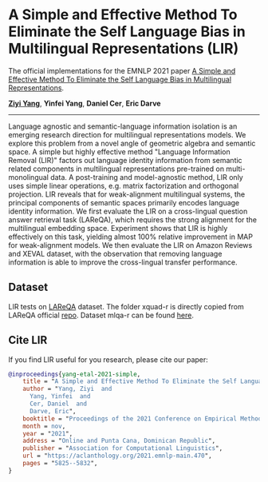 # A Simple and Effective Method To Eliminate the Self Language Bias in Multilingual Representations (LIR)

The official implementations for the EMNLP 2021 paper
[A Simple and Effective Method To Eliminate the Self Language Bias in Multilingual Representations](https://arxiv.org/abs/2109.04727).

[__Ziyi Yang__](https://web.stanford.edu/~zy99/), __Yinfei Yang__, __Daniel Cer__, __Eric Darve__

-------------------------------------------------------------------------------------
Language agnostic and semantic-language information isolation is an emerging research direction for multilingual representations models. We explore this problem from a novel angle of geometric algebra and semantic space. A simple but highly effective method "Language Information Removal (LIR)" factors out language identity information from semantic related components in multilingual representations pre-trained on multi-monolingual data. A post-training and model-agnostic method, LIR only uses simple linear operations, e.g. matrix factorization and orthogonal projection. LIR reveals that for weak-alignment multilingual systems, the principal components of semantic spaces primarily encodes language identity information. We first evaluate the LIR on a cross-lingual question answer retrieval task (LAReQA), which requires the strong alignment for the multilingual embedding space. Experiment shows that LIR is highly effectively on this task, yielding almost 100% relative improvement in MAP for weak-alignment models. We then evaluate the LIR on Amazon Reviews and XEVAL dataset, with the observation that removing language information is able to improve the cross-lingual transfer performance.

## Dataset
LIR tests on [LAReQA](https://arxiv.org/abs/2004.05484) dataset. The folder xquad-r is directly copied from LAReQA official [repo](https://github.com/google-research-datasets/lareqa). Dataset mlqa-r can be found [here](https://github.com/google-research-datasets/lareqa/tree/354d67d1cd066854cdfbf5ad0e6105528976141d).

## Cite LIR
If you find LIR useful for you research, please cite our paper:
```bib
@inproceedings{yang-etal-2021-simple,
    title = "A Simple and Effective Method To Eliminate the Self Language Bias in Multilingual Representations",
    author = "Yang, Ziyi  and
      Yang, Yinfei  and
      Cer, Daniel  and
      Darve, Eric",
    booktitle = "Proceedings of the 2021 Conference on Empirical Methods in Natural Language Processing",
    month = nov,
    year = "2021",
    address = "Online and Punta Cana, Dominican Republic",
    publisher = "Association for Computational Linguistics",
    url = "https://aclanthology.org/2021.emnlp-main.470",
    pages = "5825--5832",
}
```
